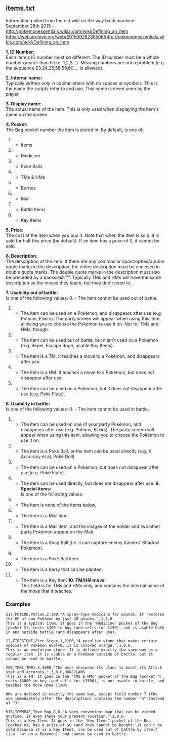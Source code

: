 ## items.txt

Information pulled from the old wiki on the way back machine:  
September 28th 2015 - http://pokemonessentials.wikia.com/wiki/Defining_an_item   
https://web.archive.org/web/20150928235506/http://pokemonessentials.wikia.com/wiki/Defining_an_item


**1. ID Number**:  
Each item's ID number must be different. The ID number must be a whole number greater than 0 (i.e. 1,2,3...). Missing numbers are not a problem (e.g. the sequence 23,24,25,58,59,60,... is allowed).

**2. Internal name:**  	
Typically written only in capital letters with no spaces or symbols. This is the name the scripts refer to and use. This name is never seen by the player.

**3. Display name:**  	
The actual name of the item. This is only used when displaying the item's name on the screen.

**4. Pocket:**  
The Bag pocket number the item is stored in. By default, is one of:
1. - Items
2. - Medicine
3. - Poké Balls
4. - TMs & HMs
5. - Berries
6. - Mail
7. - Battle Items
8. - Key Items

**5. Price:**  	
The cost of the item when you buy it. Note that when the item is sold, it is sold for half this price (by default). If an item has a price of 0, it cannot be sold.

**6. Description:**  
The description of the item.
If there are any commas or apostrophes/double quote marks in the description, the entire description must be enclosed in double quote marks. The double quote marks in the description must also be preceded by a backslash "\".
Typically TMs and HMs will have the same description as the moves they teach, but they don't need to.

**7. Usability out of battle:**  
Is one of the following values:
0. - The item cannot be used out of battle.
1. - The item can be used on a Pokémon, and disappears after use (e.g. Potions, Elixirs). The party screen will appear when using this item, allowing you to choose the Pokémon to use it on. Not for TMs and HMs, though.
2. - The item can be used out of battle, but it isn't used on a Pokémon (e.g. Repel, Escape Rope, usable Key Items).
3. - The item is a TM. It teaches a move to a Pokémon, and disappears after use.
4. - The item is a HM. It teaches a move to a Pokémon, but does not disappear after use.
5. - The item can be used on a Pokémon, but it does not disappear after use (e.g. Poké Flute).

**8. Usability in battle:**  
Is one of the following values:
0. - The item cannot be used in battle.
1. - The item can be used on one of your party Pokémon, and disappears after use (e.g. Potions, Elixirs). The party screen will appear when using this item, allowing you to choose the Pokémon to use it on.
2. - The item is a Poké Ball, or the item can be used directly (e.g. X Accuracy et al, Poké Doll).
3. - The item can be used on a Pokémon, but does not disappear after use (e.g. Poké Flute).
4. - The item can be used directly, but does not disappear after use.
**9. Special items:**  	
Is one of the following values:
0. - The item is none of the items below.
1. - The item is a Mail item.
2. - The item is a Mail item, and the images of the holder and two other party Pokémon appear on the Mail.
3. - The item is a Snag Ball (i.e. it can capture enemy trainers' Shadow Pokémon).
4. - The item is a Poké Ball item.
5. - The item is a berry that can be planted.
6. - The item is a Key Item
**10. TM/HM move:**  
This field is for TMs and HMs only, and contains the internal name of the move that it teaches.


### Examples
```
217,POTION,Potion,2,300,"A spray-type medicine for wounds. It restores the HP of one Pokémon by just 20 points.",1,1,0
This is a typical item. It goes in the "Medicine" pocket of the Bag (pocket 2), costs $300 to buy (and sells for $150), and is usable both in and outside battle (and disappears after use).

12,FIRESTONE,Fire Stone,1,2100,"A peculiar stone that makes certain species of Pokémon evolve. It is colored orange.",1,0,0,
This is an evolution stone. It is defined exactly the same way as a regular item. It is usable on a Pokémon outside of battle, but it cannot be used in battle.

288,TM01,TM01,4,3000,"The user sharpens its claws to boost its Attack stat and accuracy.",3,0,0,HONECLAWS
This is a TM. It goes in the "TMs & HMs" pocket of the Bag (pocket 4), costs $3000 to buy (and sells for $1500), is not usable in battle, and teaches the move Hone Claws.

HMs are defined in exactly the same way, except field number 7 (the one immediately after the description) contains the number "4" instead of "3".

510,TOWNMAP,Town Map,8,0,"A very convenient map that can be viewed anytime. It even shows your present location.",2,0,6
This is a Key Item. It goes in the "Key Items" pocket of the Bag (pocket 8), has a price of $0 (and thus cannot be bought; it can't be sold because it is a Key Item), can be used out of battle by itself (i.e. not on a Pokémon), and cannot be used in battle.
```